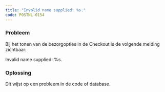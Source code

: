 ```yaml
---
title: "Invalid name supplied: %s."
code: POSTNL-0154
---
```

### Probleem

Bij het tonen van de bezorgopties in de Checkout is de volgende melding zichtbaar:

Invalid name supplied: %s.

### Oplossing

Dit wijst op een probleem in de code of database.
